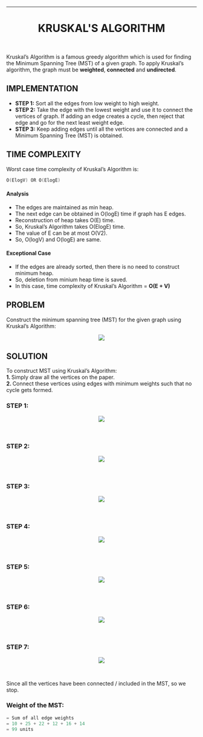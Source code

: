 <hr>
<h1 align ="center"> KRUSKAL'S ALGORITHM</h1><br>

Kruskal’s Algorithm is a famous greedy algorithm which is used for finding the Minimum Spanning Tree (MST) of a given graph. To apply Kruskal’s algorithm, the graph must be <b> weighted</b>, <b>connected</b> and <b>undirected</b>.

## IMPLEMENTATION

- <b>STEP 1:</b> Sort all the edges from low weight to high weight.
- <b>STEP 2:</b> Take the edge with the lowest weight and use it to connect the vertices of graph. If adding an edge creates a cycle, then reject that edge and go for the next least weight edge.
- <b>STEP 3:</b> Keep adding edges until all the vertices are connected and a Minimum Spanning Tree (MST) is obtained.

## TIME COMPLEXITY

Worst case time complexity of Kruskal’s Algorithm is:<br>

```C
O(ElogV) OR O(ElogE)
```

#### Analysis

- The edges are maintained as min heap.
- The next edge can be obtained in O(logE) time if graph has E edges.
- Reconstruction of heap takes O(E) time.
- So, Kruskal’s Algorithm takes O(ElogE) time.
- The value of E can be at most O(V2).
- So, O(logV) and O(logE) are same.

#### Exceptional Case

- If the edges are already sorted, then there is no need to construct minimum heap.
- So, deletion from minium heap time is saved.
- In this case, time complexity of Kruskal’s Algorithm = <b>O(E + V)</b>

## PROBLEM

Construct the minimum spanning tree (MST) for the given graph using Kruskal’s Algorithm:

<p align="center">
<img src="![image](https://user-images.githubusercontent.com/66105257/139086281-c358c0df-e23d-4b4e-9d2a-48363fd6b281.png)"> </p>

## SOLUTION

To construct MST using Kruskal’s Algorithm: <br>
<b>1. </b>Simply draw all the vertices on the paper.<br>
<b>2. </b>Connect these vertices using edges with minimum weights such that no cycle gets formed.<br>

### STEP 1: <br>

<p align="center">
<img src="![image](https://user-images.githubusercontent.com/66105257/139086383-b69d2f1a-ad4c-4450-82de-a54b3610c563.png)"></p><br>

### STEP 2: <br>
<p align="center">
<img src="![image](https://user-images.githubusercontent.com/66105257/139086469-af35afbc-82a9-4e9e-8600-cb8bea4a19c5.png)"></p><br>

### STEP 3: <br>
<p align="center">
<img src="![image](https://user-images.githubusercontent.com/66105257/139086522-10b13cb1-3867-4eae-8f7b-c4131f23b00b.png)"></p><br>

### STEP 4: <br>
<p align="center">
<img src="![image](https://user-images.githubusercontent.com/66105257/139086567-94077559-4dc7-41a9-a34b-85d04beee2c1.png)"></p><br>

### STEP 5: <br>
<p align="center">
<img src="![image](https://user-images.githubusercontent.com/66105257/139086606-4b2129e0-462b-4cd4-b98d-a47dd648abcc.png)"></p><br>

### STEP 6: <br>
<p align="center">
<img src="![image](https://user-images.githubusercontent.com/66105257/139086650-31e5cffe-8cda-439b-b388-a73916028fe9.png)"></p><br>

### STEP 7: <br>
<p align="center">
<img src="![image](https://user-images.githubusercontent.com/66105257/139086706-ac55f8f2-7a36-4c0f-a684-67145f7978a1.png)"></p><br>

Since all the vertices have been connected / included in the MST, so we stop.

### Weight of the MST:

```C
= Sum of all edge weights
= 10 + 25 + 22 + 12 + 16 + 14
= 99 units
```
